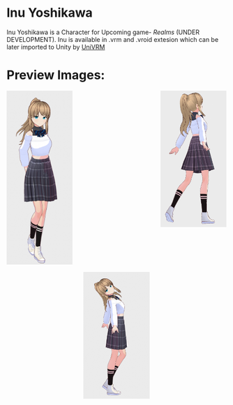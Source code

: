 # Inu Yoshikawa
Inu Yoshikawa is a Character for Upcoming game- *Realms* (UNDER DEVELOPMENT). Inu is available in .vrm and .vroid extesion which can be later imported to Unity by <a href="https://github.com/vrm-c/UniVRM">UniVRM</a>
# Preview Images:
<img src="/1.png" width=30% height=50%>
<img align="right" src="/5.png" width=30% height=50%>
<p align="center">
<img src="/6.png" width=30% height=50%>
</p>
